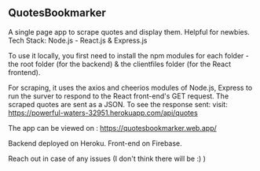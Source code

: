 ## QuotesBookmarker
A single page app to scrape quotes and display them. Helpful for newbies.
Tech Stack: Node.js - React.js &amp; Express.js

To use it locally, you first need to install the npm modules for each folder - the root folder (for the backend) & the clientfiles folder (for the React frontend).

For scraping, it uses the axios and cheerios modules of Node.js, Express to run the surver to respond to the React front-end's GET request.
The scraped quotes are sent as a JSON. To see the response sent: visit: https://powerful-waters-32951.herokuapp.com/api/quotes

The app can be viewed on : https://quotesbookmarker.web.app/

Backend deployed on Heroku. Front-end on Firebase.

Reach out in case of any issues (I don't think there will be :) )
